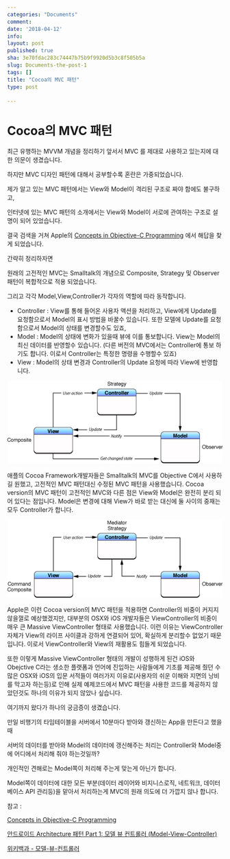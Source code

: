 ```yaml
---
categories: "Documents"
comment: 
date: '2018-04-12'
info: 
layout: post
published: true
sha: 3e70fdac283c74447b75b9f9920d5b3c8f505b5a
slug: Documents-the-post-1
tags: []
title: "Cocoa의 MVC 패턴"
type: post

---
```


# Cocoa의 MVC 패턴

최근 유행하는 MVVM 개념을 정리하기 앞서서 MVC 를 제대로 사용하고 있는지에 대한 의문이 생겼습니다.

하지만 MVC 디자인 패턴에 대해서 공부할수록 혼란은 가중되었습니다.



제가 알고 있는 MVC 패턴에서는 View와 Model이 격리된 구조로 짜야 함에도 불구하고,

인터넷에 있는 MVC 패턴의 소개에서는 View와 Model이 서로에 관여하는 구조로 설명이 되어 있었습니다.



결국 검색을 거쳐 Apple의 [Concepts in Objective-C Programming](https://developer.apple.com/library/content/documentation/General/Conceptual/CocoaEncyclopedia/Model-View-Controller/Model-View-Controller.html) 에서 해답을 찾게 되었습니다.



간략히 정리하자면

원래의 고전적인 MVC는 Smalltalk의 개념으로 Composite, Strategy 및 Observer 패턴이 복합적으로 적용 되었습니다.

그리고 각각 Model,View,Controller가 각자의 역할에 따라 동작합니다.

- Controller : View를 통해 들어온 사용자 액션을 처리하고, View에게 Update를 요청함으로서 Model의 표시 방법을 바꿀수 있습니다. 또한 모델에 Update를 요청함으로서 Model의 상태를 변경할수도 있죠,
- Model : Model의 상태에 변화가 있을때 뷰에 이를 통보합니다. View는 Model의 최신 데이터를 반영할수 있습니다. (다른 버전의 MVC에서는 Controller에 통보 하기도 합니다. 이로서 Controller는 특정한 명령을 수행할수 있죠)
- View : Model의 상태 변경과 Controller의 Update 요청에 따라 View에 반영합니다.



![](/_posts/resource/traditional_mvc.gif)



애플의 Cocoa Framework개발자들은 Smalltalk의 MVC를 Objective C에서 사용하길 원했고, 고전적인 MVC 패턴대신 수정된 MVC 패턴을 사용했습니다. Cocoa version의 MVC 패턴이 고전적인 MVC와 다른 점은 View와 Model은 완전히 분리 되어 있다는 점입니다. Model은 변경에 대해 View가 바로 받는 대신에 둘 사이의 중재는 모두 Controller가 합니다.



![](/_posts/resource/cocoa_mvc.gif)



Apple은 이런 Cocoa version의 MVC 패턴을 적용하면 Controller의 비중이 커지지 않을껄로 예상했겠지만, 대부분의 OSX와 iOS 개발자들은 ViewController의 비중이 매우 큰 Massive ViewController 형태로 사용했습니다. 이런 이유는 ViewController 자체가 View의 라이프 사이클과 강하게 연결되어 있어, 확실하게 분리할수 없었기 때문입니다. 이로서 ViewController와 View의 재활용도 힘들게 되었습니다.

또한 이렇게 Massive ViewController 형태의 개발이 성행하게 된건 iOS와 Obejctive C라는 생소한 플랫폼과 언어에 진입하는 사람들에게 기초를 제공해 줬던 수많은 OSX와 iOS의 입문 서적들이 여러가지 이유로(사용자의 쉬운 이해와 지면의 낭비를 막고자 하는등)로 인해 실제 예제코드에서 MVC 패턴을 사용한 코드를 제공하지 않았던것도 하나의 이유가 되지 않았나 싶습니다.



여기까지 왔다가 하나의 궁금증이 생겼습니다.



만일 비행기의 타임테이블을 서버에서 10분마다 받아와 갱신하는 App을 만든다고 했을때

서버의 데이터를 받아와 Model의 데이터에 갱신해주는 처리는 Controller와 Model중에 어디에서 처리해 줘야 하는것일까?

개인적인 견해로는 Model쪽이 처리해 주는게 맞는게 아닌가 합니다.

Model쪽이 데이터에 대한 모든 부분(데이터 레이어와 비지니스로직, 네트워크, 데이터베이스 API 관리등)을 맡아서 처리하는게 MVC의 원래 의도에 더 가깝지 않나 합니다.



참고 :

[Concepts in Objective-C Programming](https://developer.apple.com/library/content/documentation/General/Conceptual/CocoaEncyclopedia/Model-View-Controller/Model-View-Controller.html)

[안드로이드 Architecture 패턴 Part 1: 모델 뷰 컨트롤러 (Model-View-Controller)](https://medium.com/upday-devs/android-architecture-patterns-part-1-model-view-controller-3baecef5f2b6)

[위키백과 - 모델-뷰-컨트롤러](https://ko.wikipedia.org/wiki/%EB%AA%A8%EB%8D%B8-%EB%B7%B0-%EC%BB%A8%ED%8A%B8%EB%A1%A4%EB%9F%AC)
